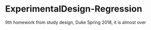 # ExperimentalDesign-Regression
9th homework from study design, Duke Spring 2018, it is almost over
